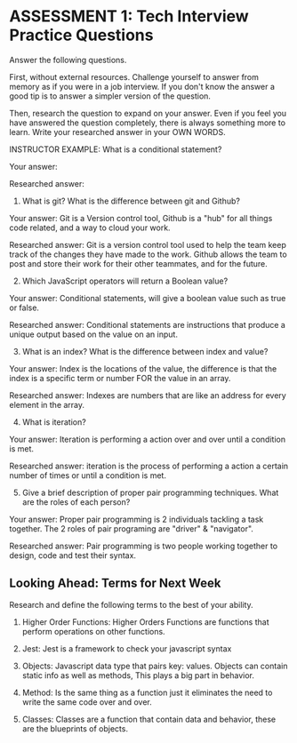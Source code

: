 # ASSESSMENT 1: Tech Interview Practice Questions
Answer the following questions.

First, without external resources. Challenge yourself to answer from memory as if you were in a job interview. If you don't know the answer a good tip is to answer a simpler version of the question.

Then, research the question to expand on your answer. Even if you feel you have answered the question completely, there is always something more to learn. Write your researched answer in your OWN WORDS.

INSTRUCTOR EXAMPLE: What is a conditional statement?

  Your answer:

  Researched answer:



1. What is git? What is the difference between git and Github?

  Your answer: Git is a Version control tool, Github is a "hub" for all things code related, and a way to cloud your work.

  Researched answer: Git is a version control tool used to help the team keep track of the changes they have made to the work. Github allows the team to post and store their work for their other teammates, and for the future.



2. Which JavaScript operators will return a Boolean value?

  Your answer: Conditional statements, will give a boolean value such as true or false.


  Researched answer: Conditional statements are instructions that produce a unique output based on the value on an input.



3. What is an index? What is the difference between index and value?

  Your answer: Index is the locations of the value, the difference is that the index is a specific term or number FOR the value in an array.

  Researched answer: Indexes are numbers that are like an address for every element in the array.


4. What is iteration?

  Your answer: Iteration is performing a action over and over until a condition is met.

  Researched answer: iteration is the process of performing a action a certain number of times or until a condition is met.



5. Give a brief description of proper pair programming techniques. What are the roles of each person?

  Your answer: Proper pair programming is 2 individuals tackling a task together. The 2 roles of pair programing are "driver" & "navigator".


  Researched answer: Pair programming is two people working together to design, code and test their syntax.



## Looking Ahead: Terms for Next Week

Research and define the following terms to the best of your ability.

1. Higher Order Functions: Higher Orders Functions are functions that perform operations on other functions.


2. Jest: Jest is a framework to check your javascript syntax

3. Objects: Javascript data type that pairs key: values. Objects can contain static info as well as methods, This plays a big part in behavior.

4. Method: Is the same thing as a function just it eliminates the need to write the same code over and over.

5. Classes: Classes are a function that contain data and behavior, these are the blueprints of objects.
